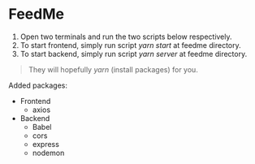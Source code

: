 # FeedMe  
  
1. Open two terminals and run the two scripts below respectively.  
2. To start frontend, simply run script *yarn start* at feedme directory.  
3. To start backend, simply run script *yarn server* at feedme directory.  
> They will hopefully *yarn* (install packages) for you.  


Added packages:  
* Frontend
  * axios  
* Backend
  * Babel  
  * cors  
  * express  
  * nodemon  
